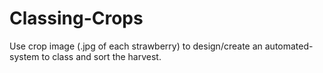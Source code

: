 # Classing-Crops

Use crop image (.jpg of each strawberry) to design/create an automated-system to class and sort the harvest. 
